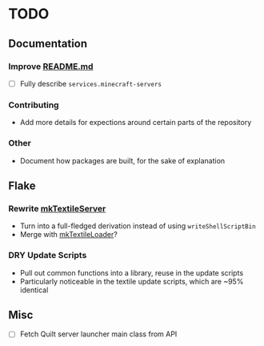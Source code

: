 # TODO

## Documentation

### Improve [README.md](./README.md)

- [ ] Fully describe `services.minecraft-servers`

### Contributing

- Add more details for expections around certain parts of the repository

### Other

- Document how packages are built, for the sake of explanation

## Flake

### Rewrite [mkTextileServer](./pkgs/build-support/mkTextileServer.nix)

- Turn into a full-fledged derivation instead of using `writeShellScriptBin`
- Merge with [mkTextileLoader](./pkgs/build-support/mkTextileLoader.nix)?

### DRY Update Scripts

- Pull out common functions into a library, reuse in the update scripts
- Particularly noticeable in the textile update scripts, which are ~95% identical

## Misc

- [ ] Fetch Quilt server launcher main class from API

